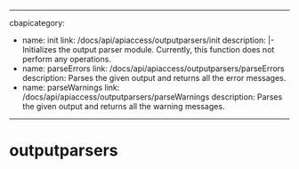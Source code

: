  ---
cbapicategory:
  - name: init
    link: /docs/api/apiaccess/outputparsers/init
    description: |-
      Initializes the output parser module.
      Currently, this function does not perform any operations.
  - name: parseErrors
    link: /docs/api/apiaccess/outputparsers/parseErrors
    description: Parses the given output and returns all the error messages.
  - name: parseWarnings
    link: /docs/api/apiaccess/outputparsers/parseWarnings
    description: Parses the given output and returns all the warning messages.

---
# outputparsers
<CBAPICategory />
